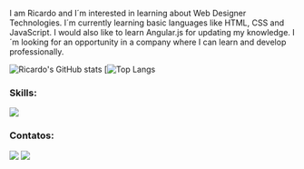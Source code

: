 I am Ricardo and I´m interested in learning about Web Designer Technologies.
I´m currently learning basic languages like HTML, CSS and JavaScript. I would also like to learn Angular.js for updating my knowledge. 
I´m looking for an opportunity in a company where I can learn and develop professionally.

  ![Ricardo's GitHub stats](https://github-readme-stats.vercel.app/api?username=RicardoOliveira1397&show_icons=true&theme=tokyonight)
  [![Top Langs](https://github-readme-stats.vercel.app/api/top-langs/?username=RicardoOliveira1397&layout=compact&theme=tokyonight)

### Skills:
  <div>
    <a href="https://skillicons.dev">
      <img src="https://skillicons.dev/icons?i=html,css,js,nodejs,angularjs,cs,postgres&theme=dark"/>
    </a>
  </div>
  
  ### Contatos:
<div>
  <a href = "mailto:rick.firmeoliveira2@gmail.com"><img src="https://img.shields.io/badge/Gmail-D14836?style=for-the-badge&logo=gmail&logoColor=white" target="_blank"></a>
  <a href="https://www.linkedin.com/in/ricardo-oliveira-801384149/" target="_blank"><img src="https://img.shields.io/badge/-LinkedIn-%230077B5?style=for-the-badge&logo=linkedin&logoColor=white"  target="_blank"></a>   
</div>
